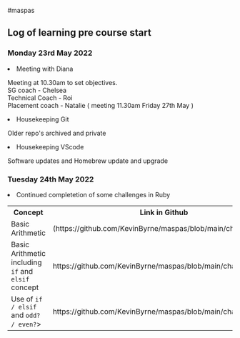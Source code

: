 #maspas
<style>
</style>
<h2>Log of learning pre course start</h2>

<h3><b>Monday 23rd May 2022</b></h3>
<li>Meeting with Diana</li>
<p>Meeting at 10.30am to set objectives.
<br>
SG coach - Chelsea
<br>
Technical Coach - Roi
<br>
Placement coach - Natalie ( meeting 11.30am Friday 27th May )
<br></p>

<li>Housekeeping Git</li>

<p>Older repo's archived and private</p>

<li>Housekeeping VScode</li>

<p> Software updates and Homebrew update and upgrade</p>

<h3><b>Tuesday 24th May 2022</b></h3>

<li>Continued completetion of some challenges in Ruby</li>

<table>
  <tr>
    <th>Concept</th>
    <th>Link in Github</th>
  </tr>
  <tr>
    <td>Basic Arithmetic</td>
    <td>
      (https://github.com/KevinByrne/maspas/blob/main/challenge1.rb)
    </td>
  </tr>
  <tr>
    <td>Basic Arithmetic including <code>if</code> and <code>elsif</code> concept</td>
    <td>
      <a>https://github.com/KevinByrne/maspas/blob/main/challenge2.rb</a>
    </td>
  </tr>
  <tr>
    <td>Use of <code>if / elsif</code> and <code>odd? / even?</code>></td>
    <td>
      <a>https://github.com/KevinByrne/maspas/blob/main/challenge3.rb</a>
    </td>
  </tr>
</table>
